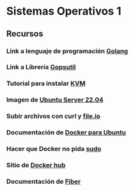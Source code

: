 # Sistemas Operativos 1

## Recursos

### Link a lenguaje de programación [Golang](https://go.dev/doc/install)

### Link a Librería [Gopsutil](https://github.com/shirou/gopsutil/tree/master)

### Tutorial para instalar [KVM](https://ubuntu.com/blog/kvm-hyphervisor)

### Imagen de [Ubuntu Server 22.04 ](https://releases.ubuntu.com/jammy/)

### Subir archivos con curl y [file.io](https://www.file.io/)

### Documentación de [Docker para Ubuntu](https://docs.docker.com/engine/install/ubuntu/)

### Hacer que Docker no pida [sudo](https://docs.docker.com/engine/install/linux-postinstall/)

### Sitio de [Docker hub](https://hub.docker.com/)

### Documentación de [Fiber](https://github.com/gofiber/fiber)
